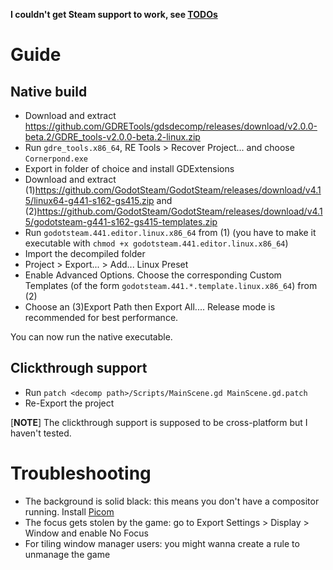 **I couldn't get Steam support to work, see [TODOs](TODO.md)**

# Guide

## Native build

- Download and extract https://github.com/GDRETools/gdsdecomp/releases/download/v2.0.0-beta.2/GDRE_tools-v2.0.0-beta.2-linux.zip
- Run `gdre_tools.x86_64`, RE Tools > Recover Project... and choose `Cornerpond.exe`
- Export in folder of choice and install GDExtensions
- Download and extract (1)https://github.com/GodotSteam/GodotSteam/releases/download/v4.15/linux64-g441-s162-gs415.zip and (2)https://github.com/GodotSteam/GodotSteam/releases/download/v4.15/godotsteam-g441-s162-gs415-templates.zip
- Run `godotsteam.441.editor.linux.x86_64` from (1) (you have to make it executable with `chmod +x godotsteam.441.editor.linux.x86_64`)
- Import the decompiled folder
- Project > Export... > Add... Linux Preset
- Enable Advanced Options. Choose the corresponding Custom Templates (of the form `godotsteam.441.*.template.linux.x86_64`) from (2)
- Choose an (3)Export Path then Export All.... Release mode is recommended for best performance.

You can now run the native executable.

## Clickthrough support

- Run
  `patch <decomp path>/Scripts/MainScene.gd MainScene.gd.patch`
- Re-Export the project

\[**NOTE**\] The clickthrough support is supposed to be cross-platform but I haven't tested.

# Troubleshooting

- The background is solid black: this means you don't have a compositor running. Install [Picom](https://github.com/yshui/picom)
- The focus gets stolen by the game: go to Export Settings > Display > Window and enable No Focus
- For tiling window manager users: you might wanna create a rule to unmanage the game
